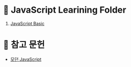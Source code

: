 # 📝 JavaScript Learining Folder
1. [JavaScript Basic](https://github.com/QyongGin/JavaScript/tree/main/JavaScript%20Basic, "basic")
# 🔔 참고 문헌
- [모던 JavaScript](https://ko.javascript.info, "javascrip_info")
